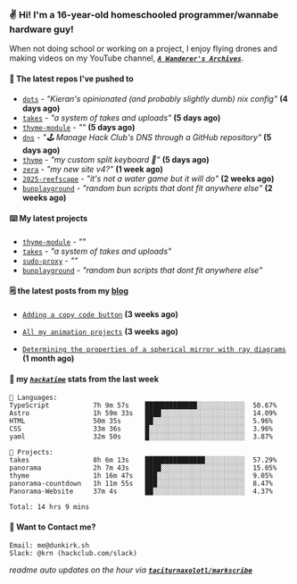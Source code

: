 ### ✌️ Hi! I'm a 16-year-old homeschooled programmer/wannabe hardware guy!

When not doing school or working on a project, I enjoy flying drones and making videos on my YouTube channel, [**_`A Wanderer's Archives`_**](https://youtube.com/@wanderer.archives).

#### 👷 The latest repos I've pushed to

- [`dots`](https://github.com/taciturnaxolotl/dots) - _"Kieran's opinionated (and probably slightly dumb) nix config"_ **(4 days ago)**
- [`takes`](https://github.com/taciturnaxolotl/takes) - _"a system of takes and uploads"_ **(5 days ago)**
- [`thyme-module`](https://github.com/taciturnaxolotl/thyme-module) - _""_ **(5 days ago)**
- [`dns`](https://github.com/hackclub/dns) - _"🕹 Manage Hack Club's DNS through a GitHub repository"_ **(5 days ago)**
- [`thyme`](https://github.com/taciturnaxolotl/thyme) - _"my custom split keyboard 🫶"_ **(5 days ago)**
- [`zera`](https://github.com/taciturnaxolotl/zera) - _"my new site v4?"_ **(1 week ago)**
- [`2025-reefscape`](https://github.com/df1317/2025-reefscape) - _"it's not a water game but it will do"_ **(2 weeks ago)**
- [`bunplayground`](https://github.com/taciturnaxolotl/bunplayground) - _"random bun scripts that dont fit anywhere else"_ **(2 weeks ago)**

#### ⌨️ My latest projects

- [`thyme-module`](https://github.com/taciturnaxolotl/thyme-module) - _""_
- [`takes`](https://github.com/taciturnaxolotl/takes) - _"a system of takes and uploads"_
- [`sudo-proxy`](https://github.com/taciturnaxolotl/sudo-proxy) - _""_
- [`bunplayground`](https://github.com/taciturnaxolotl/bunplayground) - _"random bun scripts that dont fit anywhere else"_

#### 🗒️ the latest posts from my [blog](https://dunkirk.sh)

- [`Adding a copy code button`](https://dunkirk.sh/blog/adding-a-copy-button/) **(3 weeks ago)**

- [`All my animation projects`](https://dunkirk.sh/blog/my-animations/) **(3 weeks ago)**

- [`Determining the properties of a spherical mirror with ray diagrams`](https://dunkirk.sh/blog/spherical-ray-diagrams/) **(1 month ago)**



#### 📡 my [_`hackatime`_](https://waka.hackclub.com) stats from the last week

```text
💾 Languages:
TypeScript           7h 9m 57s    █████████████░░░░░░░░░░░░  50.67%
Astro                1h 59m 33s   ████░░░░░░░░░░░░░░░░░░░░░  14.09%
HTML                 50m 35s      ██░░░░░░░░░░░░░░░░░░░░░░░  5.96%
CSS                  33m 36s      █░░░░░░░░░░░░░░░░░░░░░░░░  3.96%
yaml                 32m 50s      █░░░░░░░░░░░░░░░░░░░░░░░░  3.87%

💼 Projects:
takes                8h 6m 13s    ███████████████░░░░░░░░░░  57.29%
panorama             2h 7m 43s    ████░░░░░░░░░░░░░░░░░░░░░  15.05%
thyme                1h 16m 47s   ███░░░░░░░░░░░░░░░░░░░░░░  9.05%
panorama-countdown   1h 11m 55s   ███░░░░░░░░░░░░░░░░░░░░░░  8.47%
Panorama-Website     37m 4s       ██░░░░░░░░░░░░░░░░░░░░░░░  4.37%

Total: 14 hrs 9 mins
```

#### 📮 Want to Contact me?

```text
Email: me@dunkirk.sh
Slack: @krn (hackclub.com/slack)
```

_readme auto updates on the hour via [**`taciturnaxolotl/markscribe`**](https://github.com/taciturnaxolotl/markscribe)_
